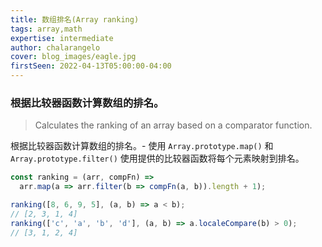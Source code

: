 ```yaml
---
title: 数组排名(Array ranking)
tags: array,math
expertise: intermediate
author: chalarangelo
cover: blog_images/eagle.jpg
firstSeen: 2022-04-13T05:00:00-04:00
---
```


### 根据比较器函数计算数组的排名。
> Calculates the ranking of an array based on a comparator function.

根据比较器函数计算数组的排名。- 使用 `Array.prototype.map()` 和 `Array.prototype.filter()` 使用提供的比较器函数将每个元素映射到排名。

```js
const ranking = (arr, compFn) =>
  arr.map(a => arr.filter(b => compFn(a, b)).length + 1);
```

```js
ranking([8, 6, 9, 5], (a, b) => a < b);
// [2, 3, 1, 4]
ranking(['c', 'a', 'b', 'd'], (a, b) => a.localeCompare(b) > 0);
// [3, 1, 2, 4]
```
